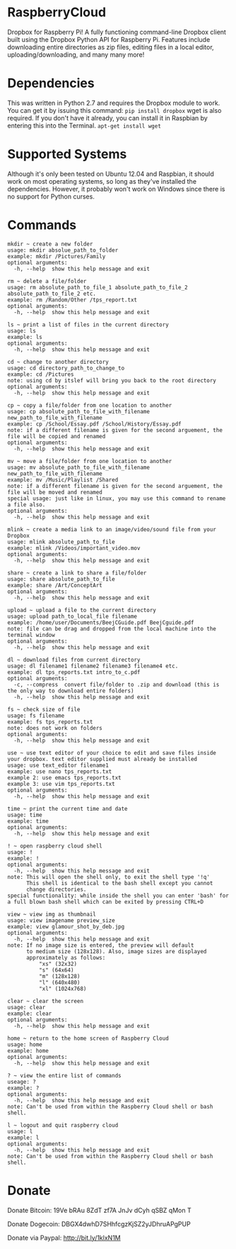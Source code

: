 RaspberryCloud
==============

Dropbox for Raspberry Pi! A fully functioning command-line Dropbox client built using the Dropbox Python API for Raspberry Pi. Features include downloading entire directories as zip files, editing files in a local editor, uploading/downloading, and many many more!

Dependencies
============

This was written in Python 2.7 and requires the Dropbox module to work.
You can get it by issuing this command:
```pip install dropbox```
wget is also required. If you don't have it already, you can install it in Raspbian by entering this into the Terminal.
```apt-get install wget```

Supported Systems
=================

Although it's only been tested on Ubuntu 12.04 and Raspbian, it should work on most operating systems, so long as they've installed the dependencies. However, it probably won't work on Windows since there is no support for Python curses.

Commands
========
```
mkdir ~ create a new folder
usage: mkdir absolue_path_to_folder
example: mkdir /Pictures/Family
optional arguments:
  -h, --help  show this help message and exit

rm ~ delete a file/folder
usage: rm absolute_path_to_file_1 absolute_path_to_file_2 absolute_path_to_file_2 etc.
example: rm /Random/Other /tps_report.txt
optional arguments:
  -h, --help  show this help message and exit
  
ls ~ print a list of files in the current directory
usage: ls
example: ls
optional arguments:
  -h, --help  show this help message and exit
  
cd ~ change to another directory
usage: cd directory_path_to_change_to
example: cd /Pictures
note: using cd by itslef will bring you back to the root directory
optional arguments:
  -h, --help  show this help message and exit
  
cp ~ copy a file/folder from one location to another
usage: cp absolute_path_to_file_with_filename new_path_to_file_with_filename
example: cp /School/Essay.pdf /School/History/Essay.pdf
note: if a different filename is given for the second arguement, the file will be copied and renamed 
optional arguments:
  -h, --help  show this help message and exit
  
mv ~ move a file/folder from one location to another
usage: mv absolute_path_to_file_with_filename new_path_to_file_with_filename
example: mv /Music/Playlist /Shared
note: if a different filename is given for the second arguement, the file will be moved and renamed 
special usage: just like in linux, you may use this command to rename a file also.
optional arguments:
  -h, --help  show this help message and exit
  
mlink ~ create a media link to an image/video/sound file from your Dropbox
usage: mlink absolute_path_to_file
example: mlink /Videos/important_video.mov
optional arguments:
  -h, --help  show this help message and exit
  
share ~ create a link to share a file/folder
usage: share absolute_path_to_file
example: share /Art/ConceptArt
optional arguments:
  -h, --help  show this help message and exit
  
upload ~ upload a file to the current directory
usage: upload path_to_local_file filename
example: /home/user/Documents/BeejCGuide.pdf BeejCguide.pdf
note: file can be drag and dropped from the local machine into the terminal window
optional arguments:
  -h, --help  show this help message and exit
  
dl ~ download files from current directory
usage: dl filename1 filename2 filename3 filename4 etc.
example: dl tps_reports.txt intro_to_c.pdf
optional arguments:
  -c, --compress  convert file/folder to .zip and download (this is the only way to download entire folders)
  -h, --help  show this help message and exit

fs ~ check size of file
usage: fs filename
example: fs tps_reports.txt
note: does not work on folders
optional arguments:
  -h, --help  show this help message and exit

use ~ use text editor of your choice to edit and save files inside your dropbox. text editor supplied must already be installed
usage: use text_editor filename1
example: use nano tps_reports.txt
example 2: use emacs tps_reports.txt
example 3: use vim tps_reports.txt
optional arguments:
  -h, --help  show this help message and exit

time ~ print the current time and date
usage: time
example: time
optional arguments:
  -h, --help  show this help message and exit
  
! ~ open raspberry cloud shell
usage: !
example: !
optional arguments:
  -h, --help  show this help message and exit
note: This will open the shell only, to exit the shell type '!q'
      This shell is identical to the bash shell except you cannot
      change directories.
special functionality: while inside the shell you can enter 'bash' for a full blown bash shell which can be exited by pressing CTRL+D

view ~ view img as thumbnail
usage: view imagename preview_size
example: view glamour_shot_by_deb.jpg 
optional arguments:
  -h, --help  show this help message and exit
note: If no image size is entered, the preview will default 
      to medium size (128x128). Also, image sizes are displayed 
      approximately as follows:
          "xs" (32x32) 
          "s" (64x64) 
          "m" (128x128)
          "l" (640x480) 
          "xl" (1024x768)

clear ~ clear the screen
usage: clear
example: clear
optional arguments:
  -h, --help  show this help message and exit
  
home ~ return to the home screen of Raspberry Cloud
usage: home
example: home
optional arguments:
  -h, --help  show this help message and exit  
  
? ~ view the entire list of commands
useage: ?
example: ?
optional arguments:
  -h, --help  show this help message and exit
note: Can't be used from within the Raspberry Cloud shell or bash shell.

l ~ logout and quit raspberry cloud
usage: l
example: l
optional arguments:
  -h, --help  show this help message and exit
note: Can't be used from within the Raspberry Cloud shell or bash shell.    
```

Donate
======

Donate Bitcoin:
19Ve bRAu 8ZdT zf7A JnJv dCyh qSBZ qMon T

Donate Dogecoin:
DBGX4dwhD7SHhfcgzKjSZ2yJDhruAPgPUP

Donate via Paypal:
http://bit.ly/1klxN1M
